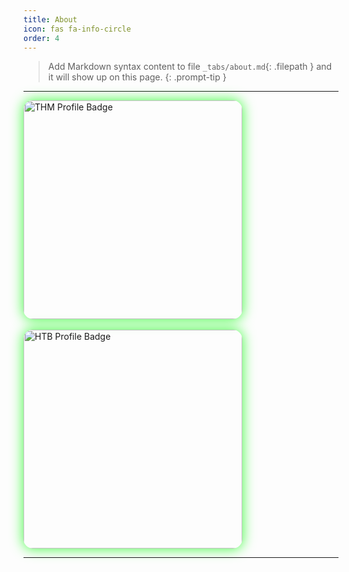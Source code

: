 ```yaml
---
title: About
icon: fas fa-info-circle
order: 4
---
```


> Add Markdown syntax content to file `_tabs/about.md`{: .filepath } and it will show up on this page.
{: .prompt-tip }


<hr>

<div style="height:auto; width: 350px; ">
  <img src="https://tryhackme-badges.s3.amazonaws.com/luckyStr1ke.png" alt="THM Profile Badge"  style="width: 350px; height: auto; border-radius: 15px; display: block; box-shadow: 0 0 20px 1px rgba(0, 255, 0, 0.7); overflow: hidden;" />
</div>
<br>
<div style="height:auto; width: 350px; border-radius: 15px;">
  <img src="https://www.hackthebox.eu/badge/image/854155" alt="HTB Profile Badge"  style="width: 350px; height: auto; border-radius: 15px; display: block; box-shadow: 0 0 20px 1px rgba(0, 255, 0, 0.7); overflow: hidden;" />
</div>



<hr>

